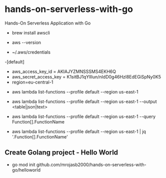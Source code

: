 # hands-on-serverless-with-go
Hands-On Serverless Application with Go

* brew install awscli

* aws --version

* ~/.aws/credentials

-[default]
- aws_access_key_id = AKIAJYZMNSSSMS4EKH6Q
- aws_secret_access_key = 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
- region=eu-central-1

* aws lambda list-functions --profile default --region us-east-1

* aws lambda list-functions --profile default --region us-east-1 --output <table|json|text>

* aws lambda list-functions --profile default --region us-east-1 --query Function[].FunctionName

* aws lambda list-functions --profile default --region us-east-1 | jq '.Function[].FunctionName'

## Create Golang project - Hello World

* go mod init github.com/mrojasb2000/hands-on-serverless-with-go/helloworld